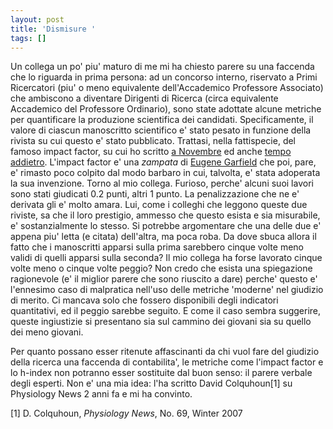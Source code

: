 ```yaml
---
layout: post
title: 'Dismisure '
tags: []
---
```


Un collega un po' piu' maturo di me mi ha chiesto parere su una faccenda che lo riguarda in prima persona: ad un concorso interno, riservato a Primi Ricercatori (piu' o meno equivalente dell'Accademico Professore Associato) che ambiscono a diventare Dirigenti di Ricerca (circa equivalente Accademico del Professore Ordinario), sono state adottate alcune metriche per quantificare la produzione scientifica dei candidati. Specificamente, il valore di ciascun manoscritto scientifico e' stato pesato in funzione della rivista su cui questo e' stato pubblicato. Trattasi, nella fattispecie, del famoso impact factor, su cui ho scritto [a Novembre](http://www.galileonet.it/postdoc/article/213/al-diavolo-limpact-factor-parola-di-nature) ed anche [tempo addietro](http://www.galileonet.it/postdoc/article/9/come-potete-giudicare). L'impact factor e' una *zampata* di [Eugene Garfield](http://www.garfield.library.upenn.edu/) che poi, pare, e' rimasto poco colpito dal modo barbaro in cui, talvolta, e' stata adoperata la sua invenzione.
Torno al mio collega. Furioso, perche' alcuni suoi lavori sono stati giudicati 0.2 punti, altri 1 punto. La penalizzazione che ne e' derivata gli e' molto amara. Lui, come i colleghi che leggono queste due riviste, sa che il loro prestigio, ammesso che questo esista e sia misurabile, e' sostanzialmente lo stesso. Si potrebbe argomentare che una delle due e' appena piu' letta (e citata) dell'altra, ma poca roba. Da dove sbuca allora il fatto che i manoscritti apparsi sulla prima sarebbero cinque volte meno validi di quelli apparsi sulla seconda? Il mio collega ha forse lavorato cinque volte meno o cinque volte peggio? Non credo che esista una spiegazione ragionevole (e' il miglior parere che sono riuscito a dare) perche' questo e' l'ennesimo caso di malpratica nell'uso delle metriche 'moderne' nel giudizio di merito. Ci mancava solo che fossero disponibili degli indicatori quantitativi, ed il peggio sarebbe seguito. E come il caso sembra suggerire, queste ingiustizie si presentano sia sul cammino dei giovani sia su quello dei meno giovani.

Per quanto possano esser ritenute affascinanti da chi vuol fare del giudizio della ricerca una faccenda di contabilita', le metriche come l'impact factor e lo h-index non potranno esser sostituite dal buon senso: il parere verbale degli esperti. Non e' una mia idea: l'ha scritto David Colquhoun[1] su Physiology News 2 anni fa e mi ha convinto.

[1] D. Colquhoun, *Physiology News*, No. 69, Winter 2007
